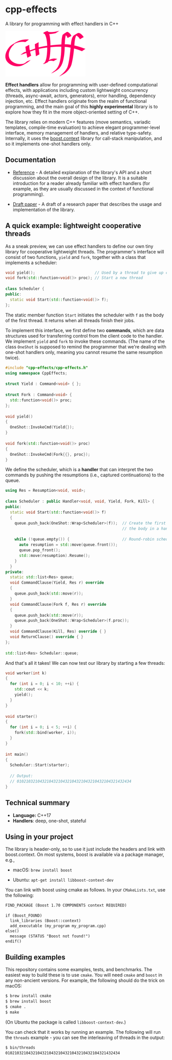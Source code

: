 # cpp-effects
A library for programming with effect handlers in C++

![The C++Eff logo](doc/img/logo-250.png)

**Effect handlers** allow for programming with user-defined computational effects, with applications including custom lightweight concurrency (threads, async-await, actors, generators), error handling, dependency injection, etc. Effect handlers originate from the realm of functional programming, and the main goal of this **highly experimental** library is to explore how they fit in the more object-oriented setting of C++.

The library relies on modern C++ features (move semantics, variadic templates, compile-time evaluation) to achieve elegant programmer-level interface, memory management of handlers, and relative type-safety. Internally, it uses the [boost.context](https://www.boost.org/doc/libs/1_74_0/libs/context/doc/html/index.html) library for call-stack manipulation, and so it implements one-shot handlers only.

## Documentation

- [Reference](doc/refman.md) - A detailed explanation of the library's API and a short discussion about the overall design of the library. It is a suitable introduction for a reader already familiar with effect handlers (for example, as they are usually discussed in the context of functional programming).

- [Draft paper](https://homepages.inf.ed.ac.uk/slindley/papers/cppeff-draft-april2022.pdf) - A draft of a research paper that describes the usage and implementation of the library.

## A quick example: lightweight cooperative threads

As a sneak preview, we can use effect handlers to define our own tiny library for cooperative lightweight threads. The programmer's interface will consist of two functions, `yield` and `fork`, together with a class that implements a scheduler: 

```cpp
void yield();                          // Used by a thread to give up control
void fork(std::function<void()> proc); // Start a new thread

class Scheduler {
public:
  static void Start(std::function<void()> f);
};
```

The static member function `Start` initiates the scheduler with `f` as the body of the first thread. It returns when all threads finish their jobs.

To implement this interface, we first define two **commands**, which are data structures used for transferring control from the client code to the handler. We implement `yield` and `fork` to invoke these commands. (The name of the class `OneShot` is supposed to remind the programmer that we're dealing with one-shot handlers only, meaning you cannot resume the same resumption twice). 

```cpp
#include "cpp-effects/cpp-effects.h"
using namespace CppEffects;

struct Yield : Command<void> { };

struct Fork : Command<void> {
  std::function<void()> proc;
};

void yield()
{
  OneShot::InvokeCmd(Yield{});
}

void fork(std::function<void()> proc)
{
  OneShot::InvokeCmd(Fork{{}, proc});
}
```

We define the scheduler, which is a **handler** that can interpret the two commands by pushing the resumptions (i.e., captured continuations) to the queue.

```cpp
using Res = Resumption<void, void>;

class Scheduler : public Handler<void, void, Yield, Fork, Kill> {
public:
  static void Start(std::function<void()> f)
  {
    queue.push_back(OneShot::Wrap<Scheduler>(f));  // Create the first thread by wrapping
	                                               // the body in a handler
												   
    while (!queue.empty()) {                       // Round-robin scheduling
      auto resumption = std::move(queue.front());
      queue.pop_front();
      std::move(resumption).Resume();
    }
  }
private:
  static std::list<Res> queue;
  void CommandClause(Yield, Res r) override
  {
    queue.push_back(std::move(r));
  }
  void CommandClause(Fork f, Res r) override
  {
    queue.push_back(std::move(r));
    queue.push_back(OneShot::Wrap<Scheduler>(f.proc));
  }
  void CommandClause(Kill, Res) override { }
  void ReturnClause() override { }
};

std::list<Res> Scheduler::queue;
```

And that's all it takes! We can now test our library by starting a few threads:

```cpp
void worker(int k)
{
  for (int i = 0; i < 10; ++i) {
    std::cout << k;
    yield();
  }
}

void starter()
{
  for (int i = 0; i < 5; ++i) {
    fork(std::bind(worker, i));
  }
}

int main()
{
  Scheduler::Start(starter);

  // Output:
  // 01021032104321043210432104321043210432104321432434
}
```

## Technical summary

- **Language:** C++17
- **Handlers**: deep, one-shot, stateful

## Using in your project

The library is header-only, so to use it just include the headers and link with boost.context. On most systems, boost is available via a package manager, e.g.,

- macOS: `brew install boost`

- Ubuntu: `apt-get install libboost-context-dev`

You can link with boost using cmake as follows. In your `CMakeLists.txt`, use the following:

```
FIND_PACKAGE (Boost 1.70 COMPONENTS context REQUIRED)

if (Boost_FOUND)
  link_libraries (Boost::context)
  add_executable (my_program my_program.cpp)
else()
  message (STATUS "Boost not found!")
endif()

```

## Building examples


This repository contains some examples, tests, and benchmarks. The easiest way to build these is to use `cmake`. You will need `cmake` and `boost` in any non-ancient versions. For example, the following should do the trick on macOS:

```bash
$ brew install cmake
$ brew install boost
$ cmake .
$ make
```

(On Ubuntu the package is called `libboost-context-dev`.)

You can check that it works by running an example. The following will run the `threads` example - you can see the interleaving of threads in the output:

```bash
$ bin/threads
01021032104321043210432104321043210432104321432434
```
